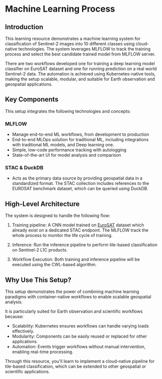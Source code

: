 # Machine Learning Process


## Introduction

This learning resource demonstrates a machine learning system for classification of Sentinel-2 images into 10 different classes using cloud-native technologies. The system leverages MLFLOW to track the training process and select the best candidate trained model from MLFLOW server. 

There are two workflows developed one for training a deep learning model classifier on EuroSAT dataset and one for running prediction on a real world Sentinel-2 data.  The automation is achieved using Kubernetes-native tools, making the setup scalable, modular, and suitable for Earth observation and geospatial applications.



## Key Components

This setup integrates the following technologies and concepts:

### MLFLOW

* Manage end-to-end ML workflows, from development to production
* End-to-end MLOps solution for traditional ML, including integrations with traditional ML models, and Deep learning one.
* Simple, low-code performance tracking with autologging
* State-of-the-art UI for model analysis and comparison

### STAC & DuckDB

* Acts as the primary data source by providing geospatial data in a standardized format. The STAC collection includes references to the EUROSAT benchmark dataset, which can be queried using DuckDB.

## High-Level Architecture

The system is designed to handle the following flow:

1. Training pipeline: A CNN model trained on [EuroSAT](https://github.com/phelber/EuroSAT) dataset which already exist on a dedicated STAC endpoint. The MLFLOW track the whole process to monitor the life cycle of training.

2. Inference: Run the inference pipeline to perform tile-based classification on Sentinel-2 L1C products.

4. Workflow Execution: Both training and inference pipeline will be executed using the CWL-based algorithm.


## Why Use This Setup?

This setup demonstrates the power of combining machine learning paradigms with container-native workflows to enable scalable geospatial analysis.

It is particularly suited for Earth observation and scientific workflows because:

* Scalability: Kubernetes ensures workflows can handle varying loads effectively.
* Modularity: Components can be easily reused or replaced for other applications.
* Automation: Events trigger workflows without manual intervention, enabling real-time processing.

Through this resource, you'll learn to implement a cloud-native pipeline for tile-based classification, which can be extended to other geospatial or scientific applications.
